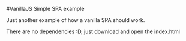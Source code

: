#VanillaJS Simple SPA example

Just another example of how a vanilla SPA should work.

There are no dependencies :D, just download and open the index.html